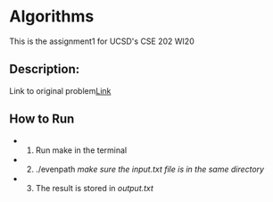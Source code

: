 # Algorithms
This is the assignment1 for UCSD's CSE 202 WI20

## Description:
Link to original problem[Link](https://cseweb.ucsd.edu/~rajaiswal/Winter2020/cse202/Homework/prog-01.pdf)

## How to Run
* 1.  Run make in the terminal
* 2. ./evenpath *make sure the input.txt file is in the same directory*
* 3. The result is stored in *output.txt*
